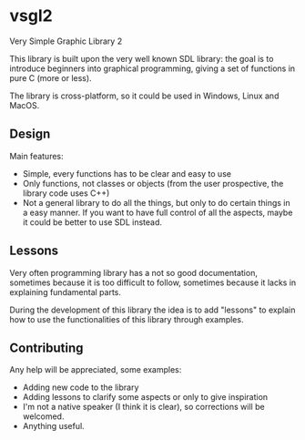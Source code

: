 # vsgl2
Very Simple Graphic Library 2

This library is built upon the very well known SDL library: the goal is to introduce beginners into graphical programming, giving a set of functions in pure C (more or less).

The library is cross-platform, so it could be used in Windows, Linux and MacOS.

## Design
Main features:
- Simple, every functions has to be clear and easy to use
- Only functions, not classes or objects (from the user prospective, the library code uses C++)
- Not a general library to do all the things, but only to do certain things in a easy manner. If you want to have full control of all the aspects, maybe it could be better to use SDL instead.


## Lessons
Very often programming library has a not so good documentation, sometimes because it is too difficult to follow, sometimes because it lacks in explaining fundamental parts.

During the development of this library the idea is to add "lessons" to explain how to use the functionalities of this library through examples. 

## Contributing
Any help will be appreciated, some examples:
- Adding new code to the library
- Adding lessons to clarify some aspects or only to give inspiration
- I'm not a native speaker (I think it is clear), so corrections will be welcomed. 
- Anything useful.
